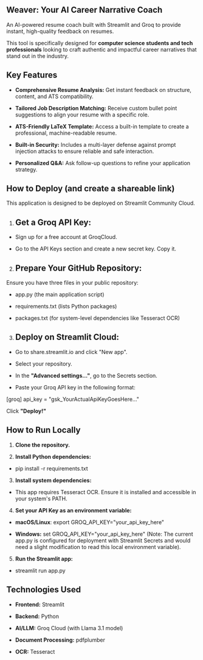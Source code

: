 ## Weaver: Your AI Career Narrative Coach
An AI-powered resume coach built with Streamlit and Groq to provide instant, high-quality feedback on resumes.

This tool is specifically designed for **computer science students and tech professionals** looking to craft authentic and impactful career narratives that stand out in the industry.

## Key Features
- **Comprehensive Resume Analysis:** Get instant feedback on structure, content, and ATS compatibility.

- **Tailored Job Description Matching:** Receive custom bullet point suggestions to align your resume with a specific role.

- **ATS-Friendly LaTeX Template:** Access a built-in template to create a professional, machine-readable resume.

- **Built-in Security:** Includes a multi-layer defense against prompt injection attacks to ensure reliable and safe interaction.

- **Personalized Q&A:** Ask follow-up questions to refine your application strategy.

## How to Deploy (and create a shareable link)
This application is designed to be deployed on Streamlit Community Cloud.

1. ## Get a Groq API Key:

- Sign up for a free account at GroqCloud.

-  Go to the API Keys section and create a new secret key. Copy it.

2. ## Prepare Your GitHub Repository:

Ensure you have three files in your public repository:

- app.py (the main application script)

- requirements.txt (lists Python packages)

- packages.txt (for system-level dependencies like Tesseract OCR)

3. ## Deploy on Streamlit Cloud:

- Go to share.streamlit.io and click "New app".

- Select your repository.

- In the **"Advanced settings..."**, go to the Secrets section.

- Paste your Groq API key in the following format:

[groq]
api_key = "gsk_YourActualApiKeyGoesHere..."

Click **"Deploy!"**

## How to Run Locally
1. **Clone the repository.**

2. **Install Python dependencies:**

- pip install -r requirements.txt

3. **Install system dependencies:**

- This app requires Tesseract OCR. Ensure it is installed and accessible in your system's PATH.

4. **Set your API Key as an environment variable:**

- **macOS/Linux**: export GROQ_API_KEY="your_api_key_here"

- **Windows:** set GROQ_API_KEY="your_api_key_here"
(Note: The current app.py is configured for deployment with Streamlit Secrets and would need a slight modification to read this local environment variable).

5. **Run the Streamlit app:**

- streamlit run app.py

## Technologies Used
- **Frontend:** Streamlit

- **Backend:** Python

- **AI/LLM:** Groq Cloud (with Llama 3.1 model)

- **Document Processing:** pdfplumber

- **OCR:** Tesseract

